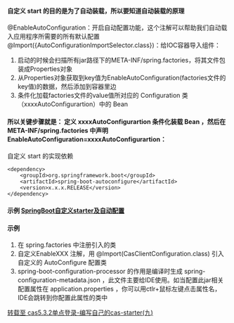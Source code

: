 #### 自定义 start 的目的是为了自动装载，所以要知道自动装载的原理  
@EnableAutoConfiguration：开启自动配置功能，这个注解可以帮助我们自动载入应用程序所需要的所有默认配置  
@Import({AutoConfigurationImportSelector.class})：给IOC容器导入组件：  
1. 启动的时候会扫描所有jar路径下的META-INF/spring.factories，将其文件包装成Properties对象  
2. 从Properties对象获取到key值为EnableAutoConfiguration(factories文件的key值)的数据，然后添加到容器里边  
3. 条件化加载factories文件的value值所对应的 Configuration 类（xxxxAutoConfigurartion）中的 Bean  

#### 所以关键步骤就是： 定义 xxxxAutoConfigurartion  条件化装载 Bean ，然后在 META-INF/spring.factories 中声明EnableAutoConfiguration=xxxxAutoConfigurartion：  
自定义 start 的实现依赖  
```
<dependency>
    <groupId>org.springframework.boot</groupId>
    <artifactId>spring-boot-autoconfigure</artifactId>
    <version>x.x.x.RELEASE</version>
</dependency>
```
#### 示例 [SpringBoot自定义starter及自动配置](https://juejin.im/post/5dc375d75188255f9a287d34)
#### 示例  
1. 在 spring.factories 中注册引入的类
2. 自定义EnableXXX 注解，用 @Import(CasClientConfiguration.class) 引入自定义的 AutoConfigure 配置类
3. spring-boot-configuration-processor 的作用是编译时生成 spring-configuration-metadata.json ，此文件主要给IDE使用。如当配置此jar相关配置属性在 application.properties ，你可以用ctlr+鼠标左键点击属性名，IDE会跳转到你配置此属性的类中

[转载至 cas5.3.2单点登录-编写自己的cas-starter(九) ](https://blog.csdn.net/qq_34021712/article/details/81486699)
